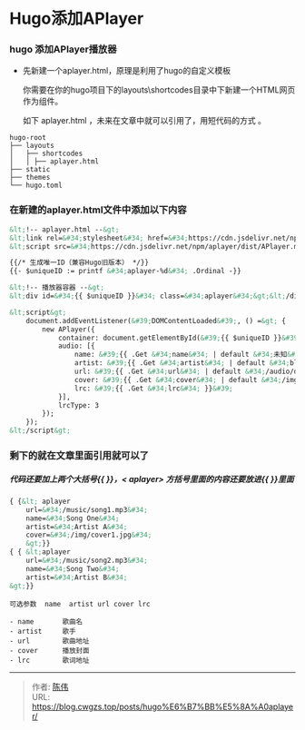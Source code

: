 # Hugo添加APlayer


### hugo 添加APlayer播放器

- 先新建一个aplayer.html，原理是利用了hugo的自定义模板
  
  你需要在你的hugo项目下的layouts\shortcodes目录中下新建一个HTML网页作为组件。
  
  如下 aplayer.html  ，未来在文章中就可以引用了，用短代码的方式 。

```text
hugo-root
├── layouts
│   ├── shortcodes
│   │ ├── aplayer.html
├── static
├── themes
└── hugo.toml
```

### 在新建的aplayer.html文件中添加以下内容

```html
&lt;!-- aplayer.html --&gt;
&lt;link rel=&#34;stylesheet&#34; href=&#34;https://cdn.jsdelivr.net/npm/aplayer/dist/APlayer.min.css&#34;&gt;
&lt;script src=&#34;https://cdn.jsdelivr.net/npm/aplayer/dist/APlayer.min.js&#34;&gt;&lt;/script&gt;

{{/* 生成唯一ID（兼容Hugo旧版本） */}}
{{- $uniqueID := printf &#34;aplayer-%d&#34; .Ordinal -}}

&lt;!-- 播放器容器 --&gt;
&lt;div id=&#34;{{ $uniqueID }}&#34; class=&#34;aplayer&#34;&gt;&lt;/div&gt;

&lt;script&gt;
    document.addEventListener(&#39;DOMContentLoaded&#39;, () =&gt; {
        new APlayer({
            container: document.getElementById(&#39;{{ $uniqueID }}&#39;),
            audio: [{
                name: &#39;{{ .Get &#34;name&#34; | default &#34;未知&#34; }}&#39;,
                artist: &#39;{{ .Get &#34;artist&#34; | default &#34;blog.cwgzs.top&#34; }}&#39;,
                url: &#39;{{ .Get &#34;url&#34; | default &#34;/audio/default.mp3&#34; }}&#39;,
                cover: &#39;{{ .Get &#34;cover&#34; | default &#34;/img/default-cover.jpg&#34; }}&#39;,
                lrc: &#39;{{ .Get &#34;lrc&#34; }}&#39;
            }],
            lrcType: 3
        });
    });
&lt;/script&gt;
```

### 剩下的就在文章里面引用就可以了

##### 代码还要加上两个大括号{{ }}，&lt; aplayer&gt; 方括号里面的内容还要放进{{ }}里面

```html
{ {&lt; aplayer
    url=&#34;/music/song1.mp3&#34;
    name=&#34;Song One&#34;
    artist=&#34;Artist A&#34;
    cover=&#34;/img/cover1.jpg&#34;
    &gt;}}
{ { &lt;aplayer
    url=&#34;/music/song2.mp3&#34;
    name=&#34;Song Two&#34;
    artist=&#34;Artist B&#34;
&gt;}}
```

```
可选参数  name  artist url cover lrc

- name       歌曲名
- artist     歌手
- url        歌曲地址
- cover      播放封面
- lrc        歌词地址
```


---

> 作者: [陈伟](https://blog.cwgzs.top)  
> URL: https://blog.cwgzs.top/posts/hugo%E6%B7%BB%E5%8A%A0aplayer/  


